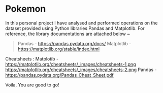 # Pokemon
In this personal project I have analysed and performed operations on the dataset provided using Python libraries Pandas and Matplotlib.
For reference, the library documentations are attached below ~ 
>Pandas - https://pandas.pydata.org/docs/
>Matplotlib - https://matplotlib.org/stable/index.html

Cheatsheets : 
  Matplotib - <https://matplotlib.org/cheatsheets/_images/cheatsheets-1.png>
              <https://matplotlib.org/cheatsheets/_images/cheatsheets-2.png>
  Pandas    - <https://pandas.pydata.org/Pandas_Cheat_Sheet.pdf>
                
 Voila, You are good to go!
